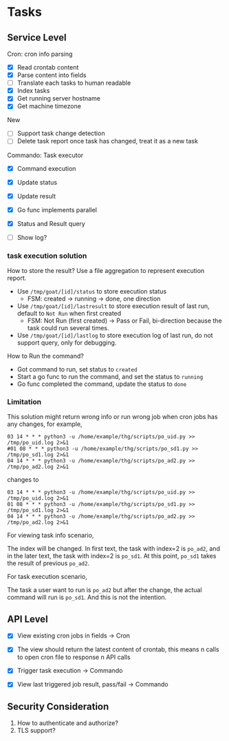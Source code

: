 # Tasks

## Service Level

Cron: cron info parsing

- [x] Read crontab content
- [x] Parse content into fields
- [ ] Translate each tasks to human readable
- [x] Index tasks
- [x] Get running server hostname
- [x] Get machine timezone

New

- [ ] Support task change detection
- [ ] Delete task report once task has changed, treat it as a new task

Commando: Task executor

- [x] Command execution
- [x] Update status
- [x] Update result
- [x] Go func implements parallel
- [x] Status and Result query
- [ ] Show log?


### task execution solution

How to store the result? Use a file aggregation to represent execution report.
- Use `/tmp/goat/[id]/status` to store execution status
  - FSM: created -> running -> done, one direction
- Use `/tmp/goat/[id]/lastresult` to store execution result of last run, default to `Not Run` when first created
  - FSM: Not Run (first created) -> Pass or Fail, bi-direction because the task could run several times.
- Use `/tmp/goat/[id]/lastlog` to store execution log of last run, do not support query, only for debugging.



How to Run the command?
- Got command to run, set status to `created`
- Start a go func to run the command, and set the status to `running`
- Go func completed the command, update the status to `done`

### Limitation

This solution might return wrong info or run wrong job when cron jobs has any changes, for example, 
```
03 14 * * * python3 -u /home/example/thg/scripts/po_uid.py >> /tmp/po_uid.log 2>&1
#01 08 * * * python3 -u /home/example/thg/scripts/po_sd1.py >> /tmp/po_sd1.log 2>&1
04 14 * * * python3 -u /home/example/thg/scripts/po_ad2.py >> /tmp/po_ad2.log 2>&1
```
changes to 
```
03 14 * * * python3 -u /home/example/thg/scripts/po_uid.py >> /tmp/po_uid.log 2>&1
01 08 * * * python3 -u /home/example/thg/scripts/po_sd1.py >> /tmp/po_sd1.log 2>&1
04 14 * * * python3 -u /home/example/thg/scripts/po_ad2.py >> /tmp/po_ad2.log 2>&1
```
For viewing task info scenario,

The index will be changed. In first text, the task with index=2 is `po_ad2`, and in the later text, the task with index=2 is `po_sd1`. At this point, `po_sd1` takes the result of previous `po_ad2`.

For task execution scenario,

The task a user want to run is `po_ad2` but after the change, the actual command will run is `po_sd1`. And this is not the intention.

## API Level
- [x] View existing cron jobs in fields -> Cron
- [x] The view should return the latest content of crontab, this means n calls to open cron file to response n API calls
- [x] Trigger task execution -> Commando
- [x] View last triggered job result, pass/fail -> Commando


## Security Consideration
1. How to authenticate and authorize?
2. TLS support?